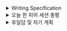 <details>
<summary>Writing Specification</summary>
<div markdown="1">

>Date : 22.02.14
>
>강좌 분류 : None
>
>>강좌 번호 : None
>>
>>제목 : None


</div>
</details>

<details>
<summary>오늘 한 피어 세션 총평</summary>
<div markdown="1">

Transformer를 하루 종일 보았다.

참 모르는게 많았지만, 모두 이야기해보면서 내가 몰랐던 것을 바로 잡을 수 있었다.

강의... 어차피 오늘은 집중 못 할 거라고 지난주부터 생각했어서

오늘 열심히 들어야겠지.

그러나 아직도 Transformer 내 몇몇 내용들은 조금 익숙하지 않다.

개인적인 깨달음이 충분하지 않은 듯 하다.

Q-K-V의 관계는 아직도 매끄럽게 설명한다고 하기엔 부족한 것 같고

Positional Encoding은 개인적인 감상으로는 그냥 그런가 보다 넘어가도 될 듯 한데

괜히 생각하니 왜 저게 잘 되었을까? 라는 생각이 든다.

Transformer 덕에 강의는 제대로 듣지 않았다. 그랬는데도 피곤할만큼 만족스러운 공부를 했던 하루였다.

</div>
</details>

<details>
<summary>후일담 및 차기 계획</summary>
<div markdown="1">

이런 날도 있을 줄 알았지만 결국 발생했구만.

그냥 그런 날들이 가끔 있다.

나에겐 소소한 일탈이긴 하지만.

내일은 조금 바쁘다. 차기 계획을 생각하면 솔직히 조금 빨리 움직이는 편이 낫긴 하다. 아는데.

그냥 잠깐 멈춰보고 싶기도 했고, 돌아보고 싶었다.

차기 계획

1. AI 서비스 개발 개론 3강까지 듣기

2. 밸런스게임 머하징.

</div>
</details>

